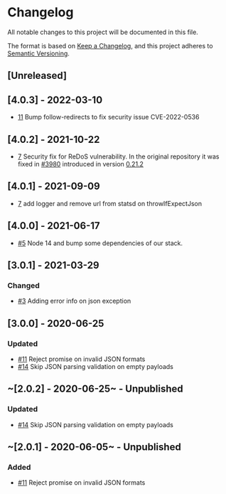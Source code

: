 # Changelog

All notable changes to this project will be documented in this file.

The format is based on [Keep a Changelog](https://keepachangelog.com/en/1.0.0/),
and this project adheres to [Semantic Versioning](https://semver.org/spec/v2.0.0.html).

## [Unreleased]

## [4.0.3] - 2022-03-10

- [11](https://github.com/mercadolibre/fury_frontend-axios/pull/11) Bump follow-redirects to fix security issue CVE-2022-0536

## [4.0.2] - 2021-10-22

- [7](https://github.com/mercadolibre/fury_frontend-axios/pull/7) Security fix for ReDoS vulnerability. In the original repository it was fixed in [#3980](https://github.com/axios/axios/pull/3980) introduced in version [0.21.2](https://github.com/axios/axios/blob/master/CHANGELOG.md#0212-september-4-2021)

## [4.0.1] - 2021-09-09

- [7](https://github.com/mercadolibre/fury_frontend-axios/pull/7) add logger and remove url from statsd on throwIfExpectJson

## [4.0.0] - 2021-06-17

- [#5](https://github.com/mercadolibre/fury_frontend-axios/pull/5) Node 14 and bump some dependencies of our stack.

## [3.0.1] - 2021-03-29

### Changed

- [#3](https://github.com/mercadolibre/fury_frontend-axios/pull/3) Adding error info on json exception

## [3.0.0] - 2020-06-25

### Updated

- [#11](https://github.com/mercadolibre/frontend-axios/pull/11) Reject promise on invalid JSON formats
- [#14](https://github.com/mercadolibre/frontend-axios/pull/14) Skip JSON parsing validation on empty payloads

## ~[2.0.2] - 2020-06-25~ - Unpublished

### Updated

- [#14](https://github.com/mercadolibre/frontend-axios/pull/14) Skip JSON parsing validation on empty payloads

## ~[2.0.1] - 2020-06-05~ - Unpublished

### Added

- [#11](https://github.com/mercadolibre/frontend-axios/pull/11) Reject promise on invalid JSON formats

